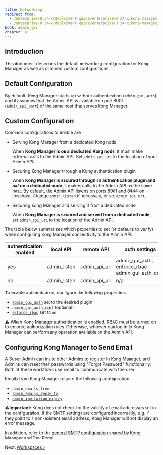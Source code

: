 ```yaml
---
title: Networking
redirect_from:
  - /enterprise/0.34-x/deployment-guide/enterprise/0.34-x/kong-manager/configuration/networking/
  - /enterprise/0.34-x/deployment-guide/enterprise/0.34-x/kong-manager/configuration/networking/
book: admin_gui
chapter: 4
---
```


## Introduction

This document describes the default networking configuration for Kong Manager
as well as common custom configurations.

## Default Configuration

By default, Kong Manager starts up without authentication (`admin_gui_auth`),
and it assumes that the Admin API is available on port 8001 (`admin_api_port`)
of the same host that serves Kong Manager.

## Custom Configuration

Common configurations to enable are

- Serving Kong Manager from a dedicated Kong node

  When **Kong Manager is on a dedicated Kong node**, it must make external
  calls to the Admin API. Set `admin_api_uri` to the location of your Admin API.

- Securing Kong Manager through a Kong authentication plugin

  When **Kong Manager is secured through an authentication plugin and _not_ on
  a dedicated node**, it makes calls to the Admin API on the same host. By
  default, the Admin API listens on ports 8001 and 8444 on
  localhost. Change `admin_listen` if necessary, or set `admin_api_uri`.

- Securing Kong Manager and serving it from a dedicated node

  When **Kong Manager is secured and served from a dedicated node**, set
  `admin_api_uri` to the location of the Admin API.

The table below summarizes which properties to set (or defaults to verify)
when configuring Kong Manager connectivity to the Admin API.

| authentication enabled | local API    | remote API    | auth settings                                     |
| ---------------------- | ------------ | ------------- | ------------------------------------------------- |
| yes                    | admin_listen | admin_api_uri | admin_gui_auth, enforce_rbac, admin_gui_auth_conf |
| no                     | admin_listen | admin_api_uri | n/a                                               |

To enable authentication, configure the following properties:

- [`admin_gui_auth`](/enterprise/{{page.kong_version}}/property-reference/#admin_gui_auth) set to the desired plugin
- [`admin_gui_auth_conf`](/enterprise/{{page.kong_version}}/property-reference/#admin_gui_auth_conf) (optional)
- [`enforce_rbac`](/enterprise/{{page.kong_version}}/property-reference/#enforce_rbac) set to `on`

⚠️ When Kong Manager authentication is enabled, RBAC must be turned on to
enforce authorization rules. Otherwise, whoever can log in to Kong Manager can
perform any operation available on the Admin API.

## Configuring Kong Manager to Send Email

A Super Admin can invite other Admins to register in Kong Manager, and Admins
can reset their passwords using "Forgot Password" functionality. Both of these
workflows use email to communicate with the user.

Emails from Kong Manager require the following configuration:

- [`admin_emails_from`](/enterprise/{{page.kong_version}}/property-reference/#admin_emails_from)
- [`admin_emails_reply_to`](/enterprise/{{page.kong_version}}/property-reference/#admin_emails_reply_to)
- [`admin_invitation_expiry`](/enterprise/{{page.kong_version}}/property-reference/#admin_invitation_expiry)

⚠️**Important:** Kong does not check for the validity of email
addresses set in the configuration. If the SMTP settings are
configured incorrectly, e.g. if they point to a non-existent
email address, Kong Manager will not display an error message.

In addition, refer to the
[general SMTP configuration](/enterprise/{{page.kong_version}}/property-reference/#general-smtp-configuration)
shared by Kong Manager and Dev Portal.

Next: [Workspaces &rsaquo;]({{page.book.next}})
